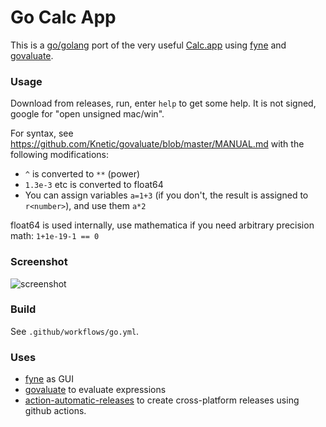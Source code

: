 # Go Calc App
This is a [go/golang](https://golang.org) port of the very useful [Calc.app](https://apps.micw.org) using [fyne](https://github.com/fyne-io/fyne) and [govaluate](https://github.com/Knetic/govaluate).

### Usage
Download from releases, run, enter `help` to get some help. It is not signed, google for "open unsigned mac/win".

For syntax, see https://github.com/Knetic/govaluate/blob/master/MANUAL.md with the following modifications:

  * `^` is converted to `**` (power)
  * `1.3e-3` etc is converted to float64
  * You can assign variables `a=1+3` (if you don't, the result is assigned to `r<number>`), and use them `a*2`

float64 is used internally, use mathematica if you need arbitrary precision math: `1+1e-19-1 == 0`

### Screenshot
![screenshot](https://user-images.githubusercontent.com/3457813/202898836-c3b45602-a5e1-40fd-ab45-e361902c78ef.png)


### Build
See `.github/workflows/go.yml`.

### Uses
  * [fyne](https://github.com/fyne-io/fyne) as GUI
  * [govaluate](https://github.com/Knetic/govaluate) to evaluate expressions
  * [action-automatic-releases](https://github.com/marvinpinto/action-automatic-releases) to create cross-platform releases using github actions.
